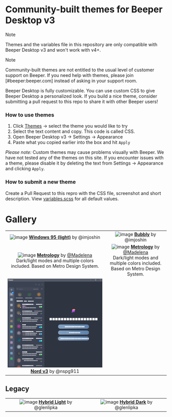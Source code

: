 # Community-built themes for Beeper Desktop v3

> [!NOTE]
> Themes and the variables file in this repository are only compatible with Beeper Desktop v3 and won't work with v4+.

> [!NOTE]
> Community-built themes are not entitled to the usual level of customer support
> on Beeper. If you need help with themes, please
> join [#beeper:beeper.com] instead of asking in your support room.

Beeper Desktop is fully customizable. You can use custom CSS to give Beeper Desktop a personalized look. If you build a nice theme, consider submitting a pull request to this repo to share it with other Beeper users!


### How to use themes
1. Click [Themes](https://github.com/beeper/themes/tree/main/themes) -> select the theme you would like to try
2. Select the text content and copy. This code is called CSS.
3. Open Beeper Desktop v3 -> Settings -> Appearance
4. Paste what you copied earlier into the box and hit `Apply`

*Please note:* Custom themes may cause problems visually with Beeper. We have not tested any of the themes on this site. If you encounter issues with a theme, please disable it by deleting the text from Settings -> Appearance and clicking `Apply`.


### How to submit a new theme

Create a Pull Request to this repro with the CSS file, screenshot and short description.
View [variables.scss](https://github.com/beeper/themes/tree/main/variables.scss) for all default values.


# Gallery

| | |
|:---:|:---:|
| ![image](https://github.com/beeper/themes/blob/main/v3/themes/windows95.png) [**Windows 95 (light)**](https://github.com/beeper/themes/blob/main/v3/themes/windows95.css) by @imjoshin | ![image](https://github.com/beeper/themes/blob/main/v3/themes/bubbly.png) [**Bubbly**](https://github.com/beeper/themes/blob/main/v3/themes/bubbly.css) by @imjoshin |
| ![image](https://user-images.githubusercontent.com/4341881/184789029-0a8f03bc-1691-4998-875a-90f79d6bab82.png) [**Metrology**](https://github.com/Madelena/metrology-for-beeper) by [@Madelena](https://github.com/Madelena) <br/> Dark/light modes and multiple colors included. Based on Metro Design System. | ![image](https://user-images.githubusercontent.com/4341881/184405906-45f67b70-dd0b-4457-8d55-8633cf497abc.png) [**Metrology**](https://github.com/Madelena/metrology-for-beeper) by [@Madelena](https://github.com/Madelena) <br/> Dark/light modes and multiple colors included. Based on Metro Design System. |
| ![image](https://github.com/NSPC911/beeper-css/blob/main/nord-v3.png)<br>[**Nord v3**](https://github.com/NSPC911/beeper-css/blob/main/nord-v3.css)  by @nspg911 | |



## Legacy

| | |
|:---:|:---:|
| ![image](https://user-images.githubusercontent.com/1048265/192404286-6120c693-586f-4374-8ff0-a7a4ec267202.png) [**Hybrid Light**](https://github.com/beeper/themes/blob/main/legacy/glenlipka-hybrid-light.css) by @glenlipka | ![image](https://user-images.githubusercontent.com/1048265/192404393-a95a0299-19da-4afe-8de4-da4fe8c44ca9.png) [**Hybrid Dark**](https://github.com/beeper/themes/blob/main/legacy/glenlipka-hybrid-dark.css) by @glenlipka |
